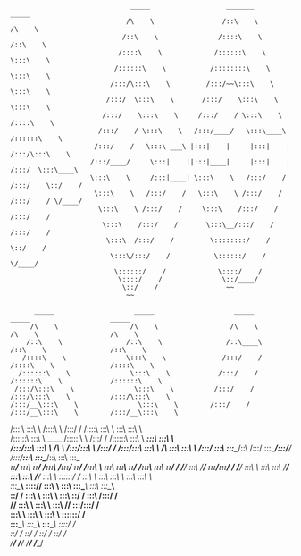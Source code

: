                                   _____                   _______               _____                                
                                 /\    \                 /::\    \             /\    \                               
                                /::\    \               /::::\    \           /::\    \                              
                               /::::\    \             /::::::\    \          \:::\    \                             
                              /::::::\    \           /::::::::\    \          \:::\    \                            
                             /:::/\:::\    \         /:::/~~\:::\    \          \:::\    \                           
                            /:::/  \:::\    \       /:::/    \:::\    \          \:::\    \                          
                           /:::/    \:::\    \     /:::/    / \:::\    \         /::::\    \                         
                          /:::/    / \:::\    \   /:::/____/   \:::\____\       /::::::\    \                        
                         /:::/    /   \:::\ ___\ |:::|    |     |:::|    |     /:::/\:::\    \                       
                        /:::/____/     \:::|    ||:::|____|     |:::|    |    /:::/  \:::\____\                      
                        \:::\    \     /:::|____| \:::\    \   /:::/    /    /:::/    \::/    /                      
                         \:::\    \   /:::/    /   \:::\    \ /:::/    /    /:::/    / \/____/                       
                          \:::\    \ /:::/    /     \:::\    /:::/    /    /:::/    /                                
                           \:::\    /:::/    /       \:::\__/:::/    /    /:::/    /                                 
                            \:::\  /:::/    /         \::::::::/    /     \::/    /                                  
                             \:::\/:::/    /           \::::::/    /       \/____/                                   
                              \::::::/    /             \::::/    /                                                  
                               \::::/    /               \::/____/                                                   
                                \::/____/                 ~~                                                         
                                 ~~                                                                                  
                                                                                                                     
          _____                    _____                    _____            _____                    _____          
         /\    \                  /\    \                  /\    \          /\    \                  /\    \         
        /::\    \                /::\    \                /::\____\        /::\    \                /::\    \        
       /::::\    \               \:::\    \              /:::/    /       /::::\    \              /::::\    \       
      /::::::\    \               \:::\    \            /:::/    /       /::::::\    \            /::::::\    \      
     /:::/\:::\    \               \:::\    \          /:::/    /       /:::/\:::\    \          /:::/\:::\    \     
    /:::/__\:::\    \               \:::\    \        /:::/    /       /:::/__\:::\    \        /:::/__\:::\    \    
   /::::\   \:::\    \              /::::\    \      /:::/    /       /::::\   \:::\    \       \:::\   \:::\    \   
  /::::::\   \:::\    \    ____    /::::::\    \    /:::/    /       /::::::\   \:::\    \    ___\:::\   \:::\    \  
 /:::/\:::\   \:::\    \  /\   \  /:::/\:::\    \  /:::/    /       /:::/\:::\   \:::\    \  /\   \:::\   \:::\    \ 
/:::/  \:::\   \:::\____\/::\   \/:::/  \:::\____\/:::/____/       /:::/__\:::\   \:::\____\/::\   \:::\   \:::\____\
\::/    \:::\   \::/    /\:::\  /:::/    \::/    /\:::\    \       \:::\   \:::\   \::/    /\:::\   \:::\   \::/    /
 \/____/ \:::\   \/____/  \:::\/:::/    / \/____/  \:::\    \       \:::\   \:::\   \/____/  \:::\   \:::\   \/____/ 
          \:::\    \       \::::::/    /            \:::\    \       \:::\   \:::\    \       \:::\   \:::\    \     
           \:::\____\       \::::/____/              \:::\    \       \:::\   \:::\____\       \:::\   \:::\____\    
            \::/    /        \:::\    \               \:::\    \       \:::\   \::/    /        \:::\  /:::/    /    
             \/____/          \:::\    \               \:::\    \       \:::\   \/____/          \:::\/:::/    /     
                               \:::\    \               \:::\    \       \:::\    \               \::::::/    /      
                                \:::\____\               \:::\____\       \:::\____\               \::::/    /       
                                 \::/    /                \::/    /        \::/    /                \::/    /        
                                  \/____/                  \/____/          \/____/                  \/____/         
                                                                                                                     
